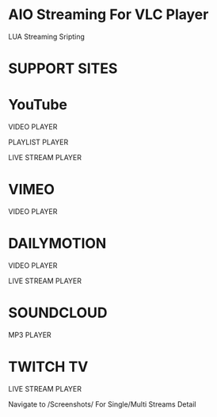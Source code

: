 # AIO Streaming For VLC Player
LUA Streaming Sripting

# SUPPORT SITES

# YouTube
VIDEO PLAYER

PLAYLIST PLAYER

LIVE STREAM PLAYER

# VIMEO

VIDEO PLAYER

# DAILYMOTION

VIDEO PLAYER

LIVE STREAM PLAYER

# SOUNDCLOUD

MP3 PLAYER

# TWITCH TV

LIVE STREAM PLAYER

Navigate to /Screenshots/ For Single/Multi Streams Detail
